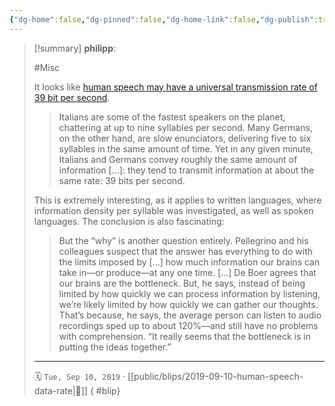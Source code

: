 ```yaml
---
{"dg-home":false,"dg-pinned":false,"dg-home-link":false,"dg-publish":true,"type":"blip","created-date":"2019-09-10T00:00:00","disabled rules":["yaml-title","yaml-title-alias","file-name-heading"],"title":"philipp @ 2019-09-10","dg-permalink":"2019/09/10/human-speech-data-rate/","updated-date":"2025-04-30T22:27:35","dg-path":"blips/2019-09-10-human-speech-data-rate.md","permalink":"/2019/09/10/human-speech-data-rate/","dgPassFrontmatter":true}
---
```


> [!summary] **philipp**:
>
> #Misc
>
> It looks like [human speech may have a universal transmission rate of 39 bit per second](https://www.sciencemag.org/news/2019/09/human-speech-may-have-universal-transmission-rate-39-bits-second).
>
> > Italians are some of the fastest speakers on the planet, chattering at up to nine syllables per second. Many Germans, on the other hand, are slow enunciators, delivering five to six syllables in the same amount of time. Yet in any given minute, Italians and Germans convey roughly the same amount of information [...]: they tend to transmit information at about the same rate: 39 bits per second.
>
> This is extremely interesting, as it applies to written languages, where information density per syllable was investigated, as well as spoken languages. The conclusion is also fascinating:
>
> > But the “why” is another question entirely. Pellegrino and his colleagues suspect that the answer has everything to do with the limits imposed by [...] how much information our brains can take in—or produce—at any one time. [...]
> > De Boer agrees that our brains are the bottleneck. But, he says, instead of being limited by how quickly we can process information by listening, we’re likely limited by how quickly we can gather our thoughts. That’s because, he says, the average person can listen to audio recordings sped up to about 120%—and still have no problems with comprehension. “It really seems that the bottleneck is in putting the ideas together.”
> - - -
>
> 🗓️ `Tue, Sep 10, 2019` · [[public/blips/2019-09-10-human-speech-data-rate\|🔗]]
{ #blip}

